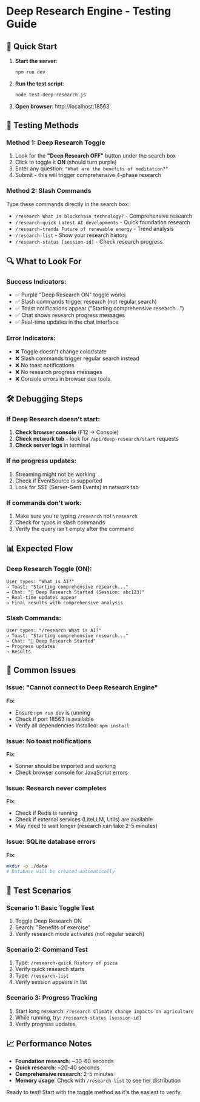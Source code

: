 # Deep Research Engine - Testing Guide

## 🚀 Quick Start

1. **Start the server**:
   ```bash
   npm run dev
   ```

2. **Run the test script**:
   ```bash
   node test-deep-research.js
   ```

3. **Open browser**: http://localhost:18563

## 🧪 Testing Methods

### Method 1: Deep Research Toggle
1. Look for the **"Deep Research OFF"** button under the search box
2. Click to toggle it **ON** (should turn purple)
3. Enter any question: `"What are the benefits of meditation?"`
4. Submit - this will trigger comprehensive 4-phase research

### Method 2: Slash Commands
Type these commands directly in the search box:

- `/research What is blockchain technology?` - Comprehensive research
- `/research-quick Latest AI developments` - Quick foundation research  
- `/research-trends Future of renewable energy` - Trend analysis
- `/research-list` - Show your research history
- `/research-status [session-id]` - Check research progress

## 🔍 What to Look For

### Success Indicators:
- ✅ Purple "Deep Research ON" toggle works
- ✅ Slash commands trigger research (not regular search)
- ✅ Toast notifications appear ("Starting comprehensive research...")
- ✅ Chat shows research progress messages
- ✅ Real-time updates in the chat interface

### Error Indicators:
- ❌ Toggle doesn't change color/state
- ❌ Slash commands trigger regular search instead
- ❌ No toast notifications
- ❌ No research progress messages
- ❌ Console errors in browser dev tools

## 🛠️ Debugging Steps

### If Deep Research doesn't start:
1. **Check browser console** (F12 → Console)
2. **Check network tab** - look for `/api/deep-research/start` requests
3. **Check server logs** in terminal

### If no progress updates:
1. Streaming might not be working
2. Check if EventSource is supported
3. Look for SSE (Server-Sent Events) in network tab

### If commands don't work:
1. Make sure you're typing `/research` not `\research`
2. Check for typos in slash commands
3. Verify the query isn't empty after the command

## 📊 Expected Flow

### Deep Research Toggle (ON):
```
User types: "What is AI?"
→ Toast: "Starting comprehensive research..."
→ Chat: "🔬 Deep Research Started (Session: abc123)"
→ Real-time updates appear
→ Final results with comprehensive analysis
```

### Slash Commands:
```
User types: "/research What is AI?"
→ Toast: "Starting comprehensive research..."
→ Chat: "🔬 Deep Research Started" 
→ Progress updates
→ Results
```

## 🚨 Common Issues

### Issue: "Cannot connect to Deep Research Engine"
**Fix**: 
- Ensure `npm run dev` is running
- Check if port 18563 is available
- Verify all dependencies installed: `npm install`

### Issue: No toast notifications
**Fix**:
- Sonner should be imported and working
- Check browser console for JavaScript errors

### Issue: Research never completes
**Fix**:
- Check if Redis is running
- Check if external services (LiteLLM, Utils) are available
- May need to wait longer (research can take 2-5 minutes)

### Issue: SQLite database errors
**Fix**:
```bash
mkdir -p ./data
# Database will be created automatically
```

## 🎯 Test Scenarios

### Scenario 1: Basic Toggle Test
1. Toggle Deep Research ON
2. Search: "Benefits of exercise"
3. Verify research mode activates (not regular search)

### Scenario 2: Command Test
1. Type: `/research-quick History of pizza`
2. Verify quick research starts
3. Type: `/research-list` 
4. Verify session appears in list

### Scenario 3: Progress Tracking
1. Start long research: `/research Climate change impacts on agriculture`
2. While running, try: `/research-status [session-id]`
3. Verify progress updates

## 📈 Performance Notes

- **Foundation research**: ~30-60 seconds
- **Quick research**: ~20-40 seconds  
- **Comprehensive research**: 2-5 minutes
- **Memory usage**: Check with `/research-list` to see tier distribution

Ready to test! Start with the toggle method as it's the easiest to verify.
